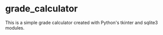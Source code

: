 # grade_calculator

This is a simple grade calculator created with Python's tkinter and sqlite3 modules.
